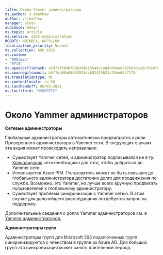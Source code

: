 ```yaml
---
title: Около Yammer администраторов
ms.author: v-jmathew
author: v-jmathew
manager: scotv
audience: Admin
ms.topic: article
ms.service: o365-administration
ROBOTS: NOINDEX, NOFOLLOW
localization_priority: Normal
ms.collection: Adm_O365
ms.custom:
- "9003221"
- "9714"
ms.openlocfilehash: a5d71f509b7006264b15549c7e8450d4ed7025b7dea3cfd80fe6f0fdf50b0b9c
ms.sourcegitcommit: b5f7da89a650d2915dc652449623c78be6247175
ms.translationtype: MT
ms.contentlocale: ru-RU
ms.lasthandoff: 08/05/2021
ms.locfileid: "53989712"
---
```

# <a name="about-yammer-admins"></a>Около Yammer администраторов

**Сетевые администраторы**

Глобальные администраторы автоматически продвигаются к роли Проверенного администратора в Yammer сети. В следующих случаях эта акция может происходить неправильно:

- Существует Yammer сетей, и администратор подписывался не в ту. [Консолидация](https://docs.microsoft.com/yammer/configure-your-yammer-network/consolidate-multiple-yammer-networks) сети необходима для того, чтобы добраться до Yammer сети.
- Используется Azure PIM. Пользователь может не быть повышен до глобального администратора достаточно долго для продвижения по службе. Возможно, это Yammer, но лучше всего вручную продвигать пользователей к глобальному администратору.
- Существует проблема синхронизации с Yammer сетью. В этом случае для дальнейшего расследования потребуется запрос на поддержку.

Дополнительные сведения о ролях Yammer администраторов см. в [Yammer администраторов.](https://docs.microsoft.com/yammer/manage-yammer-users/manage-yammer-admins)

**Администраторы групп**

Администраторы групп для Microsoft 365 подключенных групп синхронизируются с членством в группе из Azure AD. Для больших групп эта синхронизация может занять длительный период.
